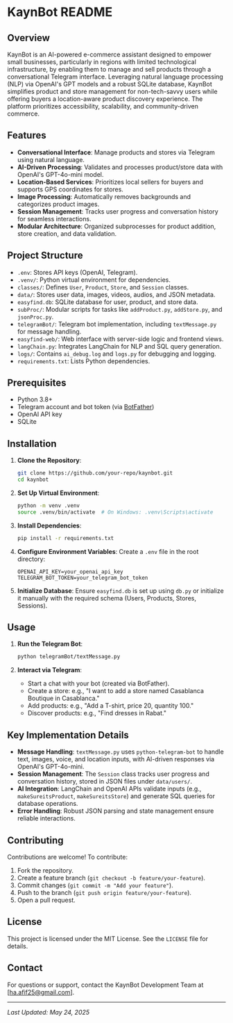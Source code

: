 # KaynBot README

## Overview
KaynBot is an AI-powered e-commerce assistant designed to empower small businesses, particularly in regions with limited technological infrastructure, by enabling them to manage and sell products through a conversational Telegram interface. Leveraging natural language processing (NLP) via OpenAI's GPT models and a robust SQLite database, KaynBot simplifies product and store management for non-tech-savvy users while offering buyers a location-aware product discovery experience. The platform prioritizes accessibility, scalability, and community-driven commerce.

## Features
- **Conversational Interface**: Manage products and stores via Telegram using natural language.
- **AI-Driven Processing**: Validates and processes product/store data with OpenAI's GPT-4o-mini model.
- **Location-Based Services**: Prioritizes local sellers for buyers and supports GPS coordinates for stores.
- **Image Processing**: Automatically removes backgrounds and categorizes product images.
- **Session Management**: Tracks user progress and conversation history for seamless interactions.
- **Modular Architecture**: Organized subprocesses for product addition, store creation, and data validation.

## Project Structure
- `.env`: Stores API keys (OpenAI, Telegram).
- `.venv/`: Python virtual environment for dependencies.
- `classes/`: Defines `User`, `Product`, `Store`, and `Session` classes.
- `data/`: Stores user data, images, videos, audios, and JSON metadata.
- `easyfind.db`: SQLite database for user, product, and store data.
- `subProc/`: Modular scripts for tasks like `addProduct.py`, `addStore.py`, and `jsonProc.py`.
- `telegramBot/`: Telegram bot implementation, including `textMessage.py` for message handling.
- `easyfind-web/`: Web interface with server-side logic and frontend views.
- `langChain.py`: Integrates LangChain for NLP and SQL query generation.
- `logs/`: Contains `ai_debug.log` and `logs.py` for debugging and logging.
- `requirements.txt`: Lists Python dependencies.

## Prerequisites
- Python 3.8+
- Telegram account and bot token (via [BotFather](https://core.telegram.org/bots))
- OpenAI API key
- SQLite

## Installation
1. **Clone the Repository**:
   ```bash
   git clone https://github.com/your-repo/kaynbot.git
   cd kaynbot
   ```

2. **Set Up Virtual Environment**:
   ```bash
   python -m venv .venv
   source .venv/bin/activate  # On Windows: .venv\Scripts\activate
   ```

3. **Install Dependencies**:
   ```bash
   pip install -r requirements.txt
   ```

4. **Configure Environment Variables**:
   Create a `.env` file in the root directory:
   ```plaintext
   OPENAI_API_KEY=your_openai_api_key
   TELEGRAM_BOT_TOKEN=your_telegram_bot_token
   ```

5. **Initialize Database**:
   Ensure `easyfind.db` is set up using `db.py` or initialize it manually with the required schema (Users, Products, Stores, Sessions).

## Usage
1. **Run the Telegram Bot**:
   ```bash
   python telegramBot/textMessage.py
   ```

2. **Interact via Telegram**:
   - Start a chat with your bot (created via BotFather).
   - Create a store: e.g., "I want to add a store named Casablanca Boutique in Casablanca."
   - Add products: e.g., "Add a T-shirt, price 20, quantity 100."
   - Discover products: e.g., "Find dresses in Rabat."

## Key Implementation Details
- **Message Handling**: `textMessage.py` uses `python-telegram-bot` to handle text, images, voice, and location inputs, with AI-driven responses via OpenAI's GPT-4o-mini.
- **Session Management**: The `Session` class tracks user progress and conversation history, stored in JSON files under `data/users/`.
- **AI Integration**: LangChain and OpenAI APIs validate inputs (e.g., `makeSureitsProduct`, `makeSureitsStore`) and generate SQL queries for database operations.
- **Error Handling**: Robust JSON parsing and state management ensure reliable interactions.

## Contributing
Contributions are welcome! To contribute:
1. Fork the repository.
2. Create a feature branch (`git checkout -b feature/your-feature`).
3. Commit changes (`git commit -m "Add your feature"`).
4. Push to the branch (`git push origin feature/your-feature`).
5. Open a pull request.

## License
This project is licensed under the MIT License. See the `LICENSE` file for details.

## Contact
For questions or support, contact the KaynBot Development Team at [ha.afif25@gmail.com].

---
*Last Updated: May 24, 2025*
